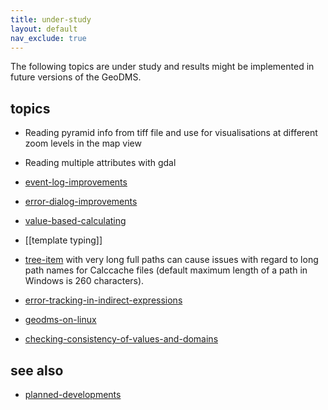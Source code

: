 ```yaml
---
title: under-study
layout: default
nav_exclude: true
---
```

The following topics are under study and results might be implemented in future versions of the GeoDMS.

## topics

-   Reading pyramid info from tiff file and use for visualisations at different zoom levels in the map view
-   Reading multiple attributes with gdal

-   [event-log-improvements](event-log-improvements)
-   [error-dialog-improvements](error-dialog-improvements)

-   [value-based-calculating](value-based-calculating)
-   [[template typing]]
-   [tree-item](tree-item) with very long full paths can cause issues with regard to long path names for Calccache files (default maximum length of a path in Windows is 260 characters).
-   [error-tracking-in-indirect-expressions](error-tracking-in-indirect-expressions)
-   [geodms-on-linux](geodms-on-linux)
-   [checking-consistency-of-values-and-domains](checking-consistency-of-values-and-domains)

## see also

-   [planned-developments](planned-developments)